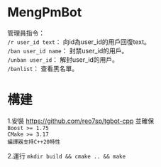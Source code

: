 # MengPmBot
管理員指令：  
```/r user_id text```： 向id為user_id的用戶回復text。  
```/ban user_id name```： 封禁user_id的用戶。  
```/unban user_id```： 解封user_id的用戶。  
```/banlist```： 查看黑名單。

# 構建  
1.安裝 https://github.com/reo7sp/tgbot-cpp 並確保  
```Boost >= 1.75```  
```CMake >= 3.17```  
```編譯器支持C++20特性```  

2.運行 ```mkdir build && cmake .. && make```
